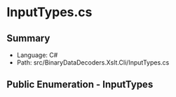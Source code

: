 ﻿# InputTypes.cs

## Summary

* Language: C#
* Path: src/BinaryDataDecoders.Xslt.Cli/InputTypes.cs

## Public Enumeration - InputTypes

